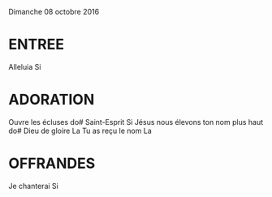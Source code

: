 Dimanche 08 octobre 2016

# ENTREE
Alleluia Si

# ADORATION
Ouvre les écluses do#
Saint-Esprit Si
Jésus nous élevons ton nom plus haut do#
Dieu de gloire La
Tu as reçu le nom La

# OFFRANDES
Je chanterai  Si
